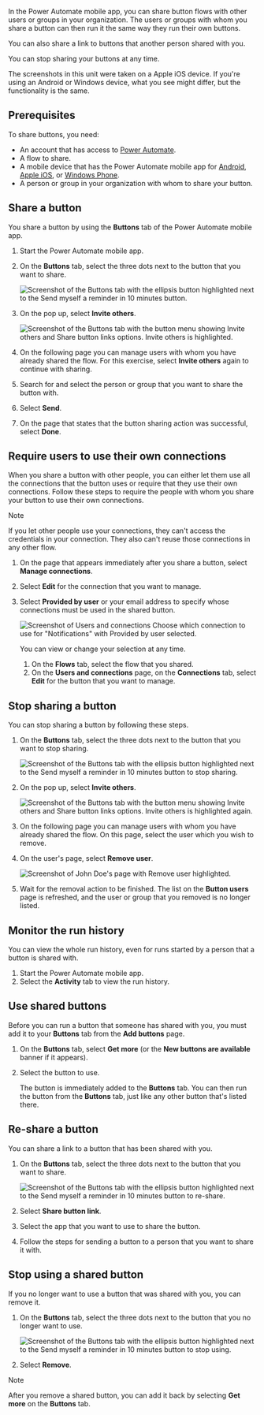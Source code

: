 In the Power Automate mobile app, you can share button flows with other users
or groups in your organization. The users or groups with whom you share a button
can then run it the same way they run their own buttons.

You can also share a link to buttons that another person shared with you.

You can stop sharing your buttons at any time.

The screenshots in this unit were taken on a Apple iOS device. If you're using
an Android or Windows device, what you see might differ, but the functionality
is the same.

## Prerequisites

To share buttons, you need:

* An account that has access to [Power Automate](https://flow.microsoft.com/?azure-portal=true
).
* A flow to share.
* A mobile device that has the Power Automate mobile app for [Android](https://aka.ms/flowmobiledocsandroid/?azure-portal=true
), [Apple iOS](https://aka.ms/flowmobiledocsios/?azure-portal=true
), or [Windows Phone](https://aka.ms/flowmobilewindows/?azure-portal=true
).
* A person or group in your organization with whom to share your button.

## Share a button

You share a button by using the **Buttons** tab of the Power Automate mobile app.

1. Start the Power Automate mobile app.

1. On the **Buttons** tab, select the three dots next to the button that you want to share.

    ![Screenshot of the Buttons tab with the ellipsis button highlighted next to the Send myself a reminder in 10 minutes button.](../media/share-button-flows-buttons-tab.png)

1. On the pop up, select **Invite others**.

    ![Screenshot of the Buttons tab with the button menu showing Invite others and Share button links options. Invite others is highlighted.](../media/share-button-flows-button-users.png)

1. On the following page you can manage users with whom you have already shared the flow. For this exercise, select **Invite others** again to continue with sharing.

1. Search for and select the person or group that you want to share the button with.

1. Select **Send**.

1. On the page that states that the button sharing action was successful, select **Done**.

## Require users to use their own connections

When you share a button with other people, you can either let them use all the connections that the button uses or require that they use their own connections. Follow these steps to require the people with whom you share your button to use their own connections.

> [!NOTE]
> If you let other people use your connections, they can't access the credentials in your connection. They also can't reuse those connections in any other flow.

1. On the page that appears immediately after you share a button, select **Manage connections**.

1. Select **Edit** for the connection that you want to manage.

1. Select **Provided by user** or your email address to specify whose connections must be used in the shared button.

    ![Screenshot of Users and connections Choose which connection to use for "Notifications" with Provided by user selected.](../media/share-button-select-connection-provided-by-user.png)

    You can view or change your selection at any time.

    1. On the **Flows** tab, select the flow that you shared.
    1. On the **Users and connections** page, on the **Connections** tab, select **Edit** for the button that you want to manage.

## Stop sharing a button

You can stop sharing a button by following these steps.

1. On the **Buttons** tab, select the three dots next to the button that you want to stop sharing.

    ![Screenshot of the Buttons tab with the ellipsis button highlighted next to the Send myself a reminder in 10 minutes button to stop sharing.](../media/share-button-flows-buttons-tab.png)

1. On the pop up, select **Invite others**.

    ![Screenshot of the Buttons tab with the button menu showing Invite others and Share button links options. Invite others is highlighted again.](../media/share-button-flows-button-users.png)

1. On the following page you can manage users with whom you have already shared the flow. On this page, select the user which you wish to remove.

1. On the user's page, select **Remove user**.

    ![Screenshot of John Doe's page with Remove user highlighted.](../media/share-button-flows-remove-user.png)

1. Wait for the removal action to be finished. The list on the **Button users** page is refreshed, and the user or group that you removed is no longer listed.

## Monitor the run history

You can view the whole run history, even for runs started by a person that a button is shared with.

1. Start the Power Automate mobile app.
1. Select the **Activity** tab to view the run history.

## Use shared buttons

Before you can run a button that someone has shared with you, you must add it to your **Buttons** tab from the **Add buttons** page.

1. On the **Buttons** tab, select **Get more** (or the **New buttons are available** banner if it appears).

1. Select the button to use.

    The button is immediately added to the **Buttons** tab. You can then run the button from the **Buttons** tab, just like any other button that's listed there.

## Re-share a button

You can share a link to a button that has been shared with you.

1. On the **Buttons** tab, select the three dots next to the button that you want to share.

    ![Screenshot of the Buttons tab with the ellipsis button highlighted next to the Send myself a reminder in 10 minutes button to re-share.](../media/share-button-flows-buttons-tab.png)

1. Select **Share button link**.

1. Select the app that you want to use to share the button.

1. Follow the steps for sending a button to a person that you want to share it with.

## Stop using a shared button

If you no longer want to use a button that was shared with you, you can remove it.

1. On the **Buttons** tab, select the three dots next to the button that you no longer want to use.

    ![Screenshot of the Buttons tab with the ellipsis button highlighted next to the Send myself a reminder in 10 minutes button to stop using.](../media/share-button-flows-buttons-tab.png)

1. Select **Remove**.

> [!NOTE]
> After you remove a shared button, you can add it back by selecting **Get more** on the **Buttons** tab.
